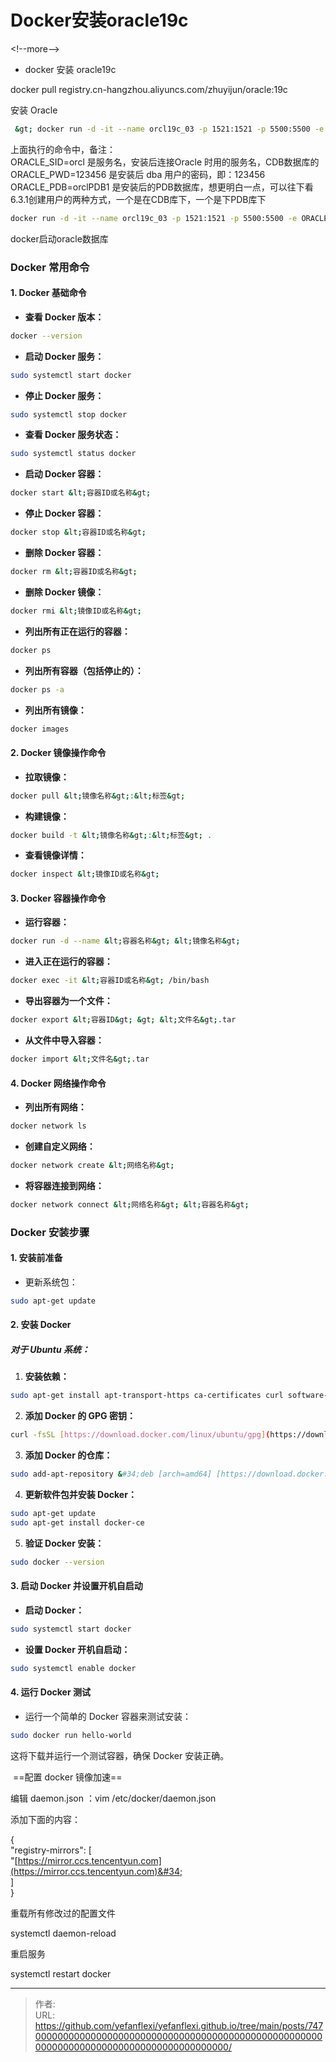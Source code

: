 # Docker安装oracle19c


&lt;!--more--&gt;
* docker 安装 oracle19c
 
docker pull registry.cn-hangzhou.aliyuncs.com/zhuyijun/oracle:19c
 
安装 Oracle
```bash
 &gt; docker run -d -it --name orcl19c_03 -p 1521:1521 -p 5500:5500 -e ORACLE_SID=orcl -e ORACLE_PDB=orclPDB1 -e ORACLE_PWD=123456 -e ORACLE_EDITION=standard -e ORACLE_CHARACTERSET=AL32UTF8 -v /data/oracle/oracleData:/opt/myData/oracle/oracleData registry.cn-hangzhou.aliyuncs.com/zhuyijun/oracle:19c   
```
上面执行的命令中，备注：  
ORACLE_SID=orcl 是服务名，安装后连接Oracle 时用的服务名，CDB数据库的  
ORACLE_PWD=123456 是安装后 dba 用户的密码，即：123456  
ORACLE_PDB=orclPDB1 是安装后的PDB数据库，想更明白一点，可以往下看6.3.1创建用户的两种方式，一个是在CDB库下，一个是下PDB库下
         
```bash
docker run -d -it --name orcl19c_03 -p 1521:1521 -p 5500:5500 -e ORACLE_SID=orcl -e ORACLE_PDB=orclPDB1 -e ORACLE_PWD=123456 -e ORACLE_EDITION=standard -e ORACLE_CHARACTERSET=AL32UTF8 -v /data/oracle/oracleData:/opt/myData/oracle/oracleData registry.cn-hangzhou.aliyuncs.com/zhuyijun/oracle:19c
 ```
docker启动oracle数据库
       
### Docker 常用命令
 
#### 1. Docker 基础命令  
- **查看 Docker 版本：**  
```bash  
docker --version  
```
 
- **启动 Docker 服务：**  
```bash  
sudo systemctl start docker  
```
 
- **停止 Docker 服务：**  
```bash  
sudo systemctl stop docker  
```
 
- **查看 Docker 服务状态：**  
```bash  
sudo systemctl status docker  
```
 
- **启动 Docker 容器：**  
```bash  
docker start &lt;容器ID或名称&gt;  
```
 
- **停止 Docker 容器：**  
```bash  
docker stop &lt;容器ID或名称&gt;  
```
 
- **删除 Docker 容器：**  
```bash  
docker rm &lt;容器ID或名称&gt;  
```
 
- **删除 Docker 镜像：**  
```bash  
docker rmi &lt;镜像ID或名称&gt;  
```
 
- **列出所有正在运行的容器：**  
```bash  
docker ps  
```
 
- **列出所有容器（包括停止的）：**  
```bash  
docker ps -a  
```
 
- **列出所有镜像：**  
```bash  
docker images  
```
 
#### 2. Docker 镜像操作命令  
- **拉取镜像：**  
```bash  
docker pull &lt;镜像名称&gt;:&lt;标签&gt;  
```
 
- **构建镜像：**  
```bash  
docker build -t &lt;镜像名称&gt;:&lt;标签&gt; .  
```
 
- **查看镜像详情：**  
```bash  
docker inspect &lt;镜像ID或名称&gt;  
```
 
#### 3. Docker 容器操作命令  
- **运行容器：**  
```bash  
docker run -d --name &lt;容器名称&gt; &lt;镜像名称&gt;  
```
 
- **进入正在运行的容器：**  
```bash  
docker exec -it &lt;容器ID或名称&gt; /bin/bash  
```
 
- **导出容器为一个文件：**  
```bash  
docker export &lt;容器ID&gt; &gt; &lt;文件名&gt;.tar  
```
 
- **从文件中导入容器：**  
```bash  
docker import &lt;文件名&gt;.tar  
```
 
#### 4. Docker 网络操作命令  
- **列出所有网络：**  
```bash  
docker network ls  
```
 
- **创建自定义网络：**  
```bash  
docker network create &lt;网络名称&gt;  
```
 
- **将容器连接到网络：**  
```bash  
docker network connect &lt;网络名称&gt; &lt;容器名称&gt;  
```
 
### Docker 安装步骤
 
#### 1. 安装前准备  
- 更新系统包：  
```bash  
sudo apt-get update  
```
 
#### 2. 安装 Docker  
##### 对于 Ubuntu 系统：
 
1. **安装依赖：**  
```bash  
sudo apt-get install apt-transport-https ca-certificates curl software-properties-common  
```
 
2. **添加 Docker 的 GPG 密钥：**  
```bash  
curl -fsSL [https://download.docker.com/linux/ubuntu/gpg](https://download.docker.com/linux/ubuntu/gpg) | sudo apt-key add -  
```
 
3. **添加 Docker 的仓库：**  
```bash  
sudo add-apt-repository &#34;deb [arch=amd64] [https://download.docker.com/linux/ubuntu](https://download.docker.com/linux/ubuntu) $(lsb_release -cs) stable&#34;  
```
 
4. **更新软件包并安装 Docker：**  
```bash  
sudo apt-get update  
sudo apt-get install docker-ce  
```
 
5. **验证 Docker 安装：**  
```bash  
sudo docker --version  
```
 
#### 3. 启动 Docker 并设置开机自启动  
- **启动 Docker：**  
```bash  
sudo systemctl start docker  
```
 
- **设置 Docker 开机自启动：**  
```bash  
sudo systemctl enable docker  
```
 
#### 4. 运行 Docker 测试  
- 运行一个简单的 Docker 容器来测试安装：  
```bash  
sudo docker run hello-world  
```
 
这将下载并运行一个测试容器，确保 Docker 安装正确。

 ==配置 docker 镜像加速==
 
编辑 daemon.json ：vim /etc/docker/daemon.json
 
添加下面的内容：
 
{  
&#34;registry-mirrors&#34;: [  
&#34;[https://mirror.ccs.tencentyun.com](https://mirror.ccs.tencentyun.com)&#34;  
]  
}
 
重载所有修改过的配置文件
 
systemctl daemon-reload
 
重启服务
 
systemctl restart docker


---

> 作者:   
> URL: https://github.com/yefanflexi/yefanflexi.github.io/tree/main/posts/747000000000000000000000000000000000000000000000000000000000000000000000000000000000000000/  

